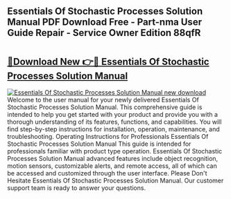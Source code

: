 ## Essentials Of Stochastic Processes Solution Manual PDF Download Free - Part-nma User Guide Repair - Service Owner Edition 88qfR

# <h2><a href="http://bc16267.oget.top/?id=Essentials+Of+Stochastic+Processes+Solution+Manual">🔗Download New 👉🔴 Essentials Of Stochastic Processes Solution Manual</a></h2>

[![Essentials Of Stochastic Processes Solution Manual new download](https://i.imgur.com/5g1atiW.png)](http://bc16267.oget.top/?id=Essentials+Of+Stochastic+Processes+Solution+Manual)
Welcome to the user manual for your newly delivered Essentials Of Stochastic Processes Solution Manual. This comprehensive guide is intended to help you get started with your product and provide you with a thorough understanding of its features, functions, and capabilities. You will find step-by-step instructions for installation, operation, maintenance, and troubleshooting. Operating Instructions for Professionals Essentials Of Stochastic Processes Solution Manual This guide is intended for professionals familiar with product type operation. Essentials Of Stochastic Processes Solution Manual advanced features include object recognition, motion sensors, customizable alerts, and remote access, all of which can be accessed and customized through the user interface. Please Don't Hesitate Essentials Of Stochastic Processes Solution Manual. Our customer support team is ready to answer your questions.
